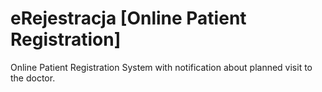 # eRejestracja [Online Patient Registration]
Online Patient Registration System with notification about planned visit to the doctor.
